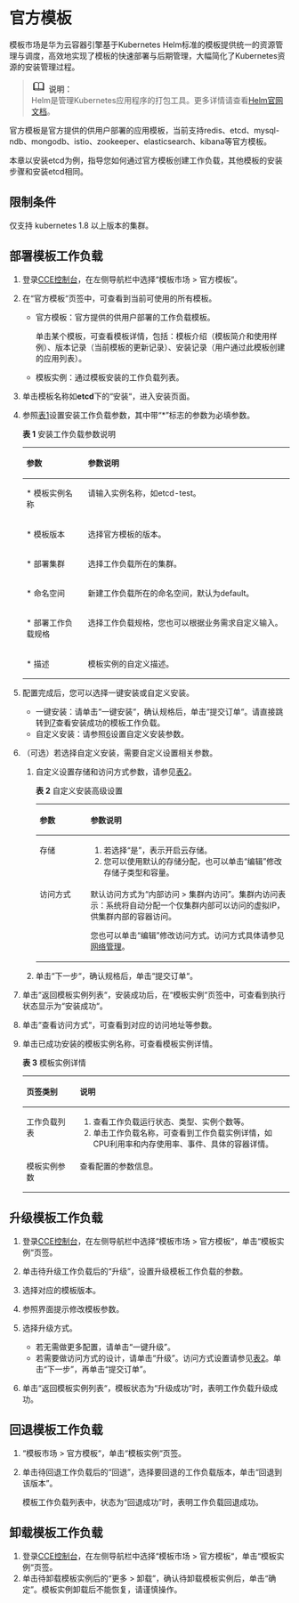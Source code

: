 # 官方模板<a name="cce_01_0049"></a>

模板市场是华为云容器引擎基于Kubernetes Helm标准的模板提供统一的资源管理与调度，高效地实现了模板的快速部署与后期管理，大幅简化了Kubernetes资源的安装管理过程。

>![](public_sys-resources/icon-note.gif) **说明：**   
>Helm是管理Kubernetes应用程序的打包工具。更多详情请查看[Helm官网文档](https://helm.sh/)。  

官方模板是官方提供的供用户部署的应用模板，当前支持redis、etcd、mysql-ndb、mongodb、istio、zookeeper、elasticsearch、kibana等官方模板。

本章以安装etcd为例，指导您如何通过官方模板创建工作负载，其他模板的安装步骤和安装etcd相同。

## 限制条件<a name="section148624339590"></a>

仅支持 kubernetes 1.8 以上版本的集群。

## 部署模板工作负载<a name="section13320115691819"></a>

1.  登录[CCE控制台](https://console.huaweicloud.com/cce2.0/?utm_source=helpcenter)，在左侧导航栏中选择“模板市场 \> 官方模板“。
2.  在“官方模板“页签中，可查看到当前可使用的所有模板。
    -   官方模板：官方提供的供用户部署的工作负载模板。

        单击某个模板，可查看模板详情，包括：模板介绍（模板简介和使用样例）、版本记录（当前模板的更新记录）、安装记录（用户通过此模板创建的应用列表）。

    -   模板实例：通过模板安装的工作负载列表。

3.  单击模板名称如**etcd**下的“安装“，进入安装页面。
4.  参照[表1](#table162952814911)设置安装工作负载参数，其中带“\*”标志的参数为必填参数。

    **表 1**  安装工作负载参数说明

    <a name="table162952814911"></a>
    <table><thead align="left"><tr id="row103018289492"><th class="cellrowborder" valign="top" width="23%" id="mcps1.2.3.1.1"><p id="p133002844910"><a name="p133002844910"></a><a name="p133002844910"></a>参数</p>
    </th>
    <th class="cellrowborder" valign="top" width="77%" id="mcps1.2.3.1.2"><p id="p193012818496"><a name="p193012818496"></a><a name="p193012818496"></a>参数说明</p>
    </th>
    </tr>
    </thead>
    <tbody><tr id="row230128124912"><td class="cellrowborder" valign="top" width="23%" headers="mcps1.2.3.1.1 "><p id="p103072894913"><a name="p103072894913"></a><a name="p103072894913"></a>* 模板实例名称</p>
    </td>
    <td class="cellrowborder" valign="top" width="77%" headers="mcps1.2.3.1.2 "><p id="p13062817498"><a name="p13062817498"></a><a name="p13062817498"></a>请输入实例名称，如etcd-test。</p>
    </td>
    </tr>
    <tr id="row63012894914"><td class="cellrowborder" valign="top" width="23%" headers="mcps1.2.3.1.1 "><p id="p93042810499"><a name="p93042810499"></a><a name="p93042810499"></a>* 模板版本</p>
    </td>
    <td class="cellrowborder" valign="top" width="77%" headers="mcps1.2.3.1.2 "><p id="p33015285494"><a name="p33015285494"></a><a name="p33015285494"></a>选择官方模板的版本。</p>
    </td>
    </tr>
    <tr id="row12437124125315"><td class="cellrowborder" valign="top" width="23%" headers="mcps1.2.3.1.1 "><p id="p8437194113539"><a name="p8437194113539"></a><a name="p8437194113539"></a>* 部署集群</p>
    </td>
    <td class="cellrowborder" valign="top" width="77%" headers="mcps1.2.3.1.2 "><p id="p323714215492"><a name="p323714215492"></a><a name="p323714215492"></a>选择工作负载所在的集群。</p>
    </td>
    </tr>
    <tr id="row3481243163718"><td class="cellrowborder" valign="top" width="23%" headers="mcps1.2.3.1.1 "><p id="p114874319372"><a name="p114874319372"></a><a name="p114874319372"></a>* 命名空间</p>
    </td>
    <td class="cellrowborder" valign="top" width="77%" headers="mcps1.2.3.1.2 "><p id="p1848743113710"><a name="p1848743113710"></a><a name="p1848743113710"></a>新建工作负载所在的命名空间，默认为default。</p>
    </td>
    </tr>
    <tr id="row74371544185317"><td class="cellrowborder" valign="top" width="23%" headers="mcps1.2.3.1.1 "><p id="p6438164416535"><a name="p6438164416535"></a><a name="p6438164416535"></a>* 部署工作负载规格</p>
    </td>
    <td class="cellrowborder" valign="top" width="77%" headers="mcps1.2.3.1.2 "><p id="p1490113713815"><a name="p1490113713815"></a><a name="p1490113713815"></a>选择工作负载规格，您也可以根据业务需求自定义输入。</p>
    </td>
    </tr>
    <tr id="row01781675210"><td class="cellrowborder" valign="top" width="23%" headers="mcps1.2.3.1.1 "><p id="p181791673218"><a name="p181791673218"></a><a name="p181791673218"></a>* 描述</p>
    </td>
    <td class="cellrowborder" valign="top" width="77%" headers="mcps1.2.3.1.2 "><p id="p1117912702116"><a name="p1117912702116"></a><a name="p1117912702116"></a>模板实例的自定义描述。</p>
    </td>
    </tr>
    </tbody>
    </table>

5.  配置完成后，您可以选择一键安装或自定义安装。
    -   一键安装：请单击“一键安装“，确认规格后，单击“提交订单“。请直接跳转到[7](#li5598113910416)查看安装成功的模板工作负载。
    -   自定义安装：请参照[6](#li1358211362176)设置自定义安装参数。

6.  <a name="li1358211362176"></a>（可选）若选择自定义安装，需要自定义设置相关参数。
    1.  自定义设置存储和访问方式参数，请参见[表2](#table17130947142313)。

        **表 2**  自定义安装高级设置

        <a name="table17130947142313"></a>
        <table><thead align="left"><tr id="row9128164762317"><th class="cellrowborder" valign="top" width="20%" id="mcps1.2.3.1.1"><p id="p12128194714236"><a name="p12128194714236"></a><a name="p12128194714236"></a>参数</p>
        </th>
        <th class="cellrowborder" valign="top" width="80%" id="mcps1.2.3.1.2"><p id="p1812854772318"><a name="p1812854772318"></a><a name="p1812854772318"></a>参数说明</p>
        </th>
        </tr>
        </thead>
        <tbody><tr id="row1212934752310"><td class="cellrowborder" valign="top" width="20%" headers="mcps1.2.3.1.1 "><p id="p1612834772320"><a name="p1612834772320"></a><a name="p1612834772320"></a><span class="keyword" id="keyword11292182172613"><a name="keyword11292182172613"></a><a name="keyword11292182172613"></a>存储</span></p>
        </td>
        <td class="cellrowborder" valign="top" width="80%" headers="mcps1.2.3.1.2 "><a name="ol19129164792313"></a><a name="ol19129164792313"></a><ol id="ol19129164792313"><li>若选择<span class="uicontrol" id="uicontrol122128515499"><a name="uicontrol122128515499"></a><a name="uicontrol122128515499"></a>“是”</span>，表示开启云存储。</li><li>您可以使用默认的存储分配，也可以单击<span class="uicontrol" id="uicontrol142138564912"><a name="uicontrol142138564912"></a><a name="uicontrol142138564912"></a>“编辑”</span>修改存储子类型和容量。</li></ol>
        </td>
        </tr>
        <tr id="row813010475230"><td class="cellrowborder" valign="top" width="20%" headers="mcps1.2.3.1.1 "><p id="p81291472232"><a name="p81291472232"></a><a name="p81291472232"></a>访问方式</p>
        </td>
        <td class="cellrowborder" valign="top" width="80%" headers="mcps1.2.3.1.2 "><p id="p112924717230"><a name="p112924717230"></a><a name="p112924717230"></a>默认访问方式为<span class="uicontrol" id="uicontrol1921615114910"><a name="uicontrol1921615114910"></a><a name="uicontrol1921615114910"></a>“内部访问 &gt; 集群内访问”</span>。集群内访问表示：系统将自动分配一个仅集群内部可以访问的虚拟IP，供集群内部的容器访问。</p>
        <p id="p1129747122314"><a name="p1129747122314"></a><a name="p1129747122314"></a>您也可以单击<span class="uicontrol" id="uicontrol1121717517494"><a name="uicontrol1121717517494"></a><a name="uicontrol1121717517494"></a>“编辑”</span>修改访问方式。访问方式具体请参见<a href="网络管理.md">网络管理</a>。</p>
        </td>
        </tr>
        </tbody>
        </table>

    2.  单击“下一步“，确认规格后，单击“提交订单“。

7.  <a name="li5598113910416"></a>单击“返回模板实例列表“，安装成功后，在“模板实例“页签中，可查看到执行状态显示为“安装成功“。
8.  单击“查看访问方式“，可查看到对应的访问地址等参数。
9.  单击已成功安装的模板实例名称，可查看模板实例详情。

    **表 3**  模板实例详情

    <a name="table1642185503514"></a>
    <table><thead align="left"><tr id="row1264365516359"><th class="cellrowborder" valign="top" width="20%" id="mcps1.2.3.1.1"><p id="p76431955153512"><a name="p76431955153512"></a><a name="p76431955153512"></a>页签类别</p>
    </th>
    <th class="cellrowborder" valign="top" width="80%" id="mcps1.2.3.1.2"><p id="p176431155163517"><a name="p176431155163517"></a><a name="p176431155163517"></a>说明</p>
    </th>
    </tr>
    </thead>
    <tbody><tr id="row106431055133510"><td class="cellrowborder" valign="top" width="20%" headers="mcps1.2.3.1.1 "><p id="p1364315552359"><a name="p1364315552359"></a><a name="p1364315552359"></a>工作负载列表</p>
    </td>
    <td class="cellrowborder" valign="top" width="80%" headers="mcps1.2.3.1.2 "><a name="ol8357235153615"></a><a name="ol8357235153615"></a><ol id="ol8357235153615"><li>查看工作负载运行状态、类型、实例个数等。</li><li>单击工作负载名称，可查看到工作负载实例详情，如CPU利用率和内存使用率、事件、具体的容器详情。</li></ol>
    </td>
    </tr>
    <tr id="row1464335593515"><td class="cellrowborder" valign="top" width="20%" headers="mcps1.2.3.1.1 "><p id="p1264365518351"><a name="p1264365518351"></a><a name="p1264365518351"></a>模板实例参数</p>
    </td>
    <td class="cellrowborder" valign="top" width="80%" headers="mcps1.2.3.1.2 "><p id="p6643355103518"><a name="p6643355103518"></a><a name="p6643355103518"></a>查看配置的参数信息。</p>
    </td>
    </tr>
    </tbody>
    </table>


## 升级模板工作负载<a name="section10333113916447"></a>

1.  登录[CCE控制台](https://console.huaweicloud.com/cce2.0/?utm_source=helpcenter)，在左侧导航栏中选择“模板市场 \> 官方模板“，单击“模板实例“页签。
2.  单击待升级工作负载后的“升级”，设置升级模板工作负载的参数。
3.  选择对应的模板版本。
4.  参照界面提示修改模板参数。
5.  选择升级方式。
    -   若无需做更多配置，请单击“一键升级”。
    -   若需要做访问方式的设计，请单击“升级”。访问方式设置请参见[表2](#table17130947142313)。单击“下一步”，再单击“提交订单”。

6.  单击“返回模板实例列表“，模板状态为“升级成功”时，表明工作负载升级成功。

## 回退模板工作负载<a name="section14406612104519"></a>

1.  “模板市场 \> 官方模板“，单击“模板实例“页签。
2.  单击待回退工作负载后的“回退”，选择要回退的工作负载版本，单击“回退到该版本”。

    模板工作负载列表中，状态为“回退成功”时，表明工作负载回退成功。


## 卸载模板工作负载<a name="section7511175217451"></a>

1.  登录[CCE控制台](https://console.huaweicloud.com/cce2.0/?utm_source=helpcenter)，在左侧导航栏中选择“模板市场 \> 官方模板“，单击“模板实例“页签。
2.  单击待卸载模板实例后的“更多 \> 卸载”，确认待卸载模板实例后，单击“确定”。模板实例卸载后不能恢复，请谨慎操作。

